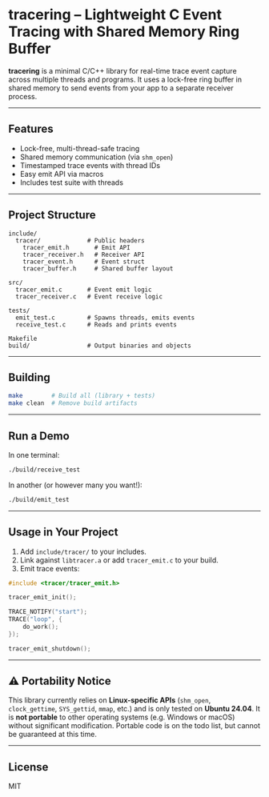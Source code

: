# tracering – Lightweight C Event Tracing with Shared Memory Ring Buffer

**tracering** is a minimal C/C++ library for real-time trace event capture across multiple threads and programs. It uses a lock-free ring buffer in shared memory to send events from your app to a separate receiver process.

---

## Features

- Lock-free, multi-thread-safe tracing
- Shared memory communication (via `shm_open`)
- Timestamped trace events with thread IDs
- Easy emit API via macros
- Includes test suite with threads

---

## Project Structure

```
include/
  tracer/             # Public headers
    tracer_emit.h       # Emit API
    tracer_receiver.h   # Receiver API
    tracer_event.h      # Event struct
    tracer_buffer.h     # Shared buffer layout

src/
  tracer_emit.c       # Event emit logic
  tracer_receiver.c   # Event receive logic

tests/
  emit_test.c         # Spawns threads, emits events
  receive_test.c      # Reads and prints events

Makefile
build/                # Output binaries and objects
```

---

## Building

```bash
make        # Build all (library + tests)
make clean  # Remove build artifacts
```

---

## Run a Demo

In one terminal:

```bash
./build/receive_test
```

In another (or however many you want!):

```bash
./build/emit_test
```

---

## Usage in Your Project

1. Add `include/tracer/` to your includes.
2. Link against `libtracer.a` or add `tracer_emit.c` to your build.
3. Emit trace events:

```c
#include <tracer/tracer_emit.h>

tracer_emit_init();

TRACE_NOTIFY("start");
TRACE("loop", {
    do_work();
});

tracer_emit_shutdown();
```

---

## ⚠️ Portability Notice

This library currently relies on **Linux-specific APIs** (`shm_open`, `clock_gettime`, `SYS_gettid`, `mmap`, etc.) and is only tested on **Ubuntu 24.04**. It is **not portable** to other operating systems (e.g. Windows or macOS) without significant modification.
Portable code is on the todo list, but cannot be guaranteed at this time.

---

## License

MIT
